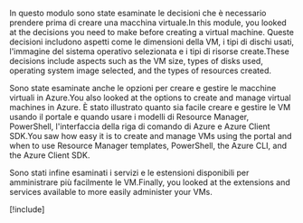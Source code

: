 <span data-ttu-id="27019-101">In questo modulo sono state esaminate le decisioni che è necessario prendere prima di creare una macchina virtuale.</span><span class="sxs-lookup"><span data-stu-id="27019-101">In this module, you looked at the decisions you need to make before creating a virtual machine.</span></span> <span data-ttu-id="27019-102">Queste decisioni includono aspetti come le dimensioni della VM, i tipi di dischi usati, l'immagine del sistema operativo selezionata e i tipi di risorse create.</span><span class="sxs-lookup"><span data-stu-id="27019-102">These decisions include aspects such as the VM size, types of disks used, operating system image selected, and the types of resources created.</span></span>

<span data-ttu-id="27019-103">Sono state esaminate anche le opzioni per creare e gestire le macchine virtuali in Azure.</span><span class="sxs-lookup"><span data-stu-id="27019-103">You also looked at the options to create and manage virtual machines in Azure.</span></span> <span data-ttu-id="27019-104">È stato illustrato quanto sia facile creare e gestire le VM usando il portale e quando usare i modelli di Resource Manager, PowerShell, l'interfaccia della riga di comando di Azure e Azure Client SDK.</span><span class="sxs-lookup"><span data-stu-id="27019-104">You saw how easy it is to create and manage VMs using the portal and when to use Resource Manager templates, PowerShell, the Azure CLI, and the Azure Client SDK.</span></span>

<span data-ttu-id="27019-105">Sono stati infine esaminati i servizi e le estensioni disponibili per amministrare più facilmente le VM.</span><span class="sxs-lookup"><span data-stu-id="27019-105">Finally, you looked at the extensions and services available to more easily administer your VMs.</span></span>

[!include[](../../../includes/azure-sandbox-cleanup.md)]